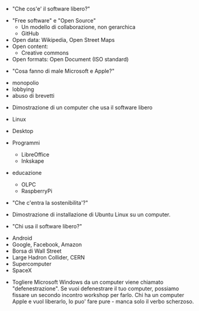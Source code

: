 - "Che cos'e' il software libero?"

* "Free software" e "Open Source"
  * Un modello di collaborazione, non gerarchica
  * GitHub
* Open data: Wikipedia, Open Street Maps
* Open content:
  * Creative commons
* Open formats: Open Document (ISO standard)

- "Cosa fanno di male Microsoft e Apple?"

* monopolio
* lobbying
* abuso di brevetti

- Dimostrazione di un computer che usa il software libero

* Linux
* Desktop
* Programmi
  * LibreOffice
  * Inkskape

* educazione
  * OLPC
  * RaspberryPi

- "Che c'entra la sostenibilita'?"

- Dimostrazione di installazione di Ubuntu Linux su un computer.

- "Chi usa il software libero?"

* Android
* Google, Facebook, Amazon
* Borsa di Wall Street
* Large Hadron Collider, CERN
* Supercomputer
* SpaceX

- Togliere Microsoft Windows da un computer viene chiamato
"defenestrazione". Se vuoi defenestrare il tuo computer, possiamo fissare
un secondo incontro workshop per farlo. Chi ha un computer Apple e vuol
liberarlo, lo puo' fare pure - manca solo il verbo scherzoso.
